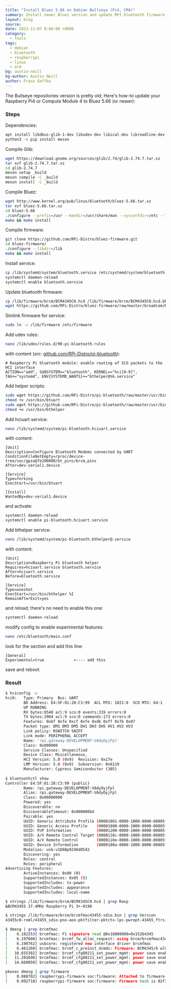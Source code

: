 ```yaml
---
title: "Install Bluez 5.66 on Debian Bullseye (Pi4, CM4)"
summary: Install newer Bluez version and update RPI bluetooth firmware
layout: blog
source:
date: 2023-11-07 0:00:00 +0000
category:
  - Tools
tags:
  - debian
  - bluetooth
  - raspberrypi
  - linux
  - arm
bg: austin-neill
bg-author: Austin Neill
author: Franz Geffke
---
```


The Bullseye repositories version is pretty old; Here's how-to update your Raspberry Pi4 or Compute Module 4 to Bluez 5.66 (or newer):

### Steps

Dependencies:

```bash
apt install libdbus-glib-1-dev libudev-dev libical-dev libreadline-dev 
python3 -m pip install meson
```

Compile Glib:

```bash
wget https://download.gnome.org/sources/glib/2.74/glib-2.74.7.tar.xz
tar xvf glib-2.74.7.tar.xz
cd glib-2.74.7
meson setup _build  
meson compile -C _build
meson install -C _build 
```

Compile Bluez:

```bash
wget http://www.kernel.org/pub/linux/bluetooth/bluez-5.66.tar.xz
tar xvf bluez-5.66.tar.xz
cd bluez-5.66
./configure --prefix=/usr --mandir=/usr/share/man --sysconfdir=/etc --localstatedir=/var --enable-testing --enable-experimental --enable-deprecated
make && make install
```

Compile firmware:

```bash
git clone https://github.com/RPi-Distro/bluez-firmware.git
cd bluez-firmware/
./configure --libdir=/lib
make && make install
```

Install service:

```bash
cp /lib/systemd/system/bluetooth.service /etc/systemd/system/bluetooth.service
systemctl daemon-reload
systemctl enable bluetooth.service
```

Update bluetooth firmware:

```bash
cp /lib/firmware/brcm/BCM4345C0.hcd /lib/firmware/brcm/BCM4345C0.hcd.bk
wget https://github.com/RPi-Distro/bluez-firmware/raw/master/broadcom/BCM4345C0.hcd -O /lib/firmware/brcm/BCM4345C0.hcd
```

Simlink firmware for service:

```bash
sudo ln -s /lib/firmware /etc/firmware
```

Add udev rules:

```bash
nano /lib/udev/rules.d/90-pi-bluetooth.rules
```

with content (src: [github.com/RPi-Distro/pi-bluetooth](https://github.com/RPi-Distro/pi-bluetooth/blob/master/lib/udev/rules.d/90-pi-bluetooth.rules)):

```
# Raspberry Pi bluetooth module: enable routing of SCO packets to the HCI interface
ACTION=="add", SUBSYSTEM=="bluetooth", KERNEL=="hci[0-9]", TAG+="systemd", ENV{SYSTEMD_WANTS}+="bthelper@%k.service"
```

Add helper scripts:

```bash
sudo wget https://github.com/RPi-Distro/pi-bluetooth/raw/master/usr/bin/btuart -O /usr/bin/btuart
chmod +x /usr/bin/btuart
sudo wget https://github.com/RPi-Distro/pi-bluetooth/raw/master/usr/bin/bthelper -O /usr/bin/bthelper
chmod +x /usr/bin/bthelper
```

Add hciuart service:

```bash
nano /lib/systemd/system/pi-bluetooth.hciuart.service
```

with content:

```
[Unit]
Description=Configure Bluetooth Modems connected by UART
ConditionFileNotEmpty=/proc/device-tree/soc/gpio@7e200000/bt_pins/brcm,pins
After=dev-serial1.device

[Service]
Type=forking
ExecStart=/usr/bin/btuart

[Install]
WantedBy=dev-serial1.device
```

and activate:

```bash
systemctl daemon-reload
systemctl enable pi-bluetooth.hciuart.service
```

Add bthelper service:

```bash
nano /lib/systemd/system/pi-bluetooth.bthelper@.service
```

with content:

```
[Unit]
Description=Raspberry Pi bluetooth helper
Requires=hciuart.service bluetooth.service
After=hciuart.service
Before=bluetooth.service

[Service]
Type=oneshot
ExecStart=/usr/bin/bthelper %I
RemainAfterExit=yes
```

and reload; there's no need to enable this one:

```bash
systemctl daemon-reload
```

modify config to enable experimental features:

```bash
nano /etc/bluetooth/main.conf
```

look for the section and add this line:

```
[General]
Experimental=true             <---- add this
```

save and reboot.

### Result

```bash
$ hciconfig -a
hci0:   Type: Primary  Bus: UART
        BD Address: E4:5F:01:28:C3:99  ACL MTU: 1021:8  SCO MTU: 64:1
        UP RUNNING 
        RX bytes:8540 acl:9 sco:0 events:319 errors:0
        TX bytes:3904 acl:9 sco:0 commands:173 errors:0
        Features: 0xbf 0xfe 0xcf 0xfe 0xdb 0xff 0x7b 0x87
        Packet type: DM1 DM3 DM5 DH1 DH3 DH5 HV1 HV2 HV3 
        Link policy: RSWITCH SNIFF 
        Link mode: PERIPHERAL ACCEPT 
        Name: 'rpi.gateway-DEVELOPMENT-VAdyOyjFpl'
        Class: 0x000000
        Service Classes: Unspecified
        Device Class: Miscellaneous, 
        HCI Version: 5.0 (0x9)  Revision: 0x17e
        LMP Version: 5.0 (0x9)  Subversion: 0x6119
        Manufacturer: Cypress Semiconductor (305)
 
$ bluetoothctl show
Controller E4:5F:01:28:C3:99 (public)
        Name: rpi.gateway-DEVELOPMENT-VAdyOyjFpl
        Alias: rpi.gateway-DEVELOPMENT-VAdyOyjFpl
        Class: 0x00000000
        Powered: yes
        Discoverable: no
        DiscoverableTimeout: 0x000000b4
        Pairable: yes
        UUID: Generic Attribute Profile (00001801-0000-1000-8000-00805f9b34fb)
        UUID: Generic Access Profile    (00001800-0000-1000-8000-00805f9b34fb)
        UUID: PnP Information           (00001200-0000-1000-8000-00805f9b34fb)
        UUID: A/V Remote Control Target (0000110c-0000-1000-8000-00805f9b34fb)
        UUID: A/V Remote Control        (0000110e-0000-1000-8000-00805f9b34fb)
        UUID: Device Information        (0000180a-0000-1000-8000-00805f9b34fb)
        Modalias: usb:v1D6Bp0246d0542
        Discovering: yes
        Roles: central
        Roles: peripheral
Advertising Features:
        ActiveInstances: 0x00 (0)
        SupportedInstances: 0x05 (5)
        SupportedIncludes: tx-power
        SupportedIncludes: appearance
        SupportedIncludes: local-name

$ strings /lib/firmware/brcm/BCM4345C0.hcd | grep Rasp
&BCM43455 37.4MHz Raspberry Pi 3+-0190

$ strings /lib/firmware/brcm/brcmfmac43455-sdio.bin | grep Version
43455c0-roml/43455_sdio-pno-aoe-pktfilter-pktctx-lpc-pwropt-43455_ftrs-wfds-mfp-dfsradar-wowlpf-idsup-idauth-noclminc-clm_min-obss-obssdump-swdiv Version: 7.45.241 (1a2f2fa CY) CRC: 959ad1c7 Date: Mon 2021-11-01 00:40:29 PDT Ucode Ver: 1043.2164 FWID 01-703fd60

$ dmesg | grep brcmfmac
[    6.182253] brcmfmac: F1 signature read @0x18000000=0x15264345
[    6.197606] brcmfmac: brcmf_fw_alloc_request: using brcm/brcmfmac43455-sdio for chip BCM4345/6
[    6.198762] usbcore: registered new interface driver brcmfmac
[    6.461260] brcmfmac: brcmf_c_preinit_dcmds: Firmware: BCM4345/6 wl0: Nov  1 2021 00:37:25 version 7.45.241 (1a2f2fa CY) FWID 01-703fd60
[   10.655382] brcmfmac: brcmf_cfg80211_set_power_mgmt: power save enabled
[   11.201696] brcmfmac: brcmf_cfg80211_set_power_mgmt: power save enabled
[   14.660050] brcmfmac: brcmf_cfg80211_set_power_mgmt: power save enabled

pkexec dmesg | grep firmware 
[    0.088702] raspberrypi-firmware soc:firmware: Attached to firmware from 2023-03-17T10:50:39, variant start
[    0.092718] raspberrypi-firmware soc:firmware: Firmware hash is 82f3750a65fadae9a38077e3c2e217ad158c8d54
```
